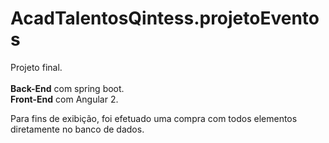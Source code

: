 # AcadTalentosQintess.projetoEventos

Projeto final.<br/><br />
<b>Back-End</b> com spring boot.<br />
<b>Front-End</b> com Angular 2.<br />

Para fins de exibição, foi efetuado uma compra com todos elementos diretamente no banco de dados.
